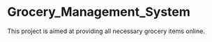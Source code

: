 # Grocery_Management_System
 This project is aimed at providing all necessary grocery items online.
